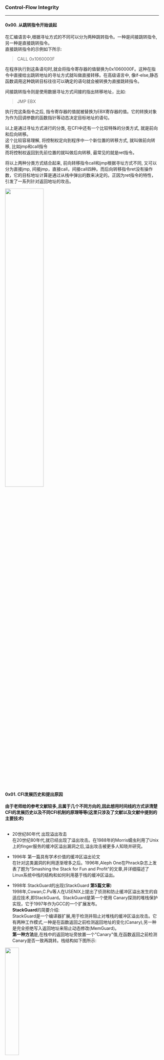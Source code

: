 
### Control-Flow Integrity                 
---                
#### 0x00. 从跳转指令开始谈起               
在汇编语言中,根据寻址方式的不同可以分为两种跳转指令。一种是间接跳转指令,另一种是直接跳转指令。        
直接跳转指令的示例如下所示:   

> CALL 0x1060000F      

在程序执行到这条语句时,就会将指令寄存器的值替换为0x1060000F。这种在指令中直接给出跳转地址的寻址方式就叫做直接转移。在高级语言中, 像if-else,静态函数调用这种跳转目标往往可以确定的语句就会被转换为直接跳转指令。                  
                     
间接跳转指令则是使用数据寻址方式间接的指出转移地址，比如:               
> JMP EBX            

执行完这条指令之后, 指令寄存器的值就被替换为EBX寄存器的值。它的转换对象为作为回调参数的函数指针等动态决定目标地址的语句。       
                  
以上是通过寻址方式进行的分类, 在CFI中还有一个比较特殊的分类方式, 就是前向和后向转移。        
这个比较容易理解, 将控制权定向到程序中一个新位置的转移方式, 就叫做前向转移, 比如jmp和call指令             
而将控制权返回到先前位置的就叫做后向转移, 最常见的就是ret指令。        
                  
将以上两种分类方式结合起来, 前向转移指令call和jmp根据寻址方式不同, 又可以分为直接jmp, 间接jmp，直接call，间接call四种。而后向转移指令ret没有操作数，它的目标地址计算是通过从栈中弹出的数来决定的。正因为ret指令的特性，引发了一系列针对返回地址的攻击。

<img src="controlFlowHijack.png" width =50% height = 50% /> </br>

#### 0x01. CFI发展历史和提出原因         
**由于老师给的参考文献较多,且属于几个不同方向的,因此想用时间线的方式讲清楚CFI的发展历史以及不同CFI机制的原理等等(这里只涉及了文献以及文献中提到的主要技术)**         
<br/>     
* 20世纪80年代  出现溢出攻击    
在20世纪80年代,就已经出现了溢出攻击。在1988年的Morris蠕虫利用了Unix上的finger服务的缓冲区溢出漏洞之后,溢出攻击被更多人知晓并研究。     

* 1996年  第一篇具有学术价值的缓冲区溢出论文       
在针对这类漏洞的利用逐渐增多之后。1996年,Aleph One在Phrack杂志上发表了题为“Smashing the Stack for Fun and Profit”的文章,并详细描述了Linux系统中栈的结构和如何利用基于栈的缓冲区溢出。           

* 1998年 StackGuard的出现(StackGuard **第5篇文章**)        
1998年,Cowan,C.Pu等人在USENIX上提出了侦测和防止缓冲区溢出发生的自适应技术,即StackGuard。StackGuard是第一个使用 Canary探测的堆栈保护实现，它于1997年作为GCC的一个扩展发布。     
**StackGuard**的简要介绍:      
StackGuard是一个编译器扩展,用于检测并阻止对堆栈的缓冲区溢出攻击。它有两种工作模式,一种是在函数返回之前检测返回地址的变化(Canary),另一种是完全拒绝写入返回地址来阻止动态修改(MemGuard)。      
**第一种方法**是,在栈中的返回地址旁放置一个"Canary"值,在函数返回之前检测Canary是否一致再跳转。栈结构如下图所示:

<img src="stackCanary.png" width =30% height = 30% /> </br>

下面用两段汇编代码说明Canary保护的具体操作,第一段代码是在函数执行前多出的三条语句, %gs:0x14中存储的是一个随机数,在执行前把这个随机数赋给EAX,然后将EAX压入EBP-8的位置。第二段代码是在函数返回前的操作,将该随机数弹栈,并与原来的数异或比较,如果相同才跳转,否则会执行异常。(不过这两段代码是Canary的改进版本SSP的)   

<img src="stackDetect1.png" width =80% height = 80% /> </br>

<img src="stackDetect2.png" width =80% height = 80% /> </br>

但是这种方法存在许多问题,因为其假设在Canary不改变的情况下返回地址就不会被改变,也就是攻击者只会线性、顺序的写入数据。但实际上由于函数指针或其他问题都可能导致这个假设不成立,文章中还提出了两种可能的攻击,一种是构造满足对齐要求的数组,使得Canary所在的位为空,这样可以避免覆盖Canary,另一种是模拟Canary,比如猜测和暴力破解的方式。<br/>     
**第二种方法**是阻止对函数返回地址的写入,它基于MemGuard,一种允许将内存中的特定字设置为只读,只能用特定的API写入的方法保护重要数据。但它的问题在于,实现的时候MemGuard通常将保护重要数据的整个虚拟内存页设置为只读,在对于其他不受保护的数据进行写入时,它采用模拟写入(开辟一块区域把这些写入存起来,等保护结束后再一并写入)的方式,这种方式造成性能开销非常大,尤其是受保护的还是栈这样写入频繁的区域。于是文章中提出一种优化方法,就是使用调试寄存器(当时的奔腾只要4个)来缓存最近受到保护的return address,当返回直接读取这些寄存器的值,这样就不用将栈顶所在的页设置为只读了。       
经过对上面两种方法的介绍,可以看出基于Canaryd的方法更加简洁、效率更高,而基于MemGuard的方法安全性更好,但开销更大。这篇文章的标题是缓冲区溢出的自适应检测和防御,因此作者还在文章中提出StackGuard运行的基本模型:当通过Canary或MemGuard检测出缓冲区溢出时，则终止该进程。然后通过重新启动的机制自适应选择在安全性和性能中作出权衡,选择采用Canary还是MenGuard机制。        
因为这篇文章已经发表太久了,就不对性能开销做过多介绍了。         
<br/>
* 2001年  ASLR(地址空间布局随机化)的提出       
2001年,ASLR作为Linux内核的一个补丁提出,它是通过对堆、栈、共享库映射等线性区布局的随机化增加攻击者预测目的地址的难度。绕过ASLR的攻击有之前讲过的堆喷射,攻击未启用ASLR的模块等等。      

* 2004年  在Windows XP Service Pack 2上提出了DEP(数据执行保护)     
DEP是Windows实现的数据执行保护,还有其他比Windwos实现更早的系统。DEP的之前出现过很多次,就不再细讲了。而针对DEP的攻击有ROP等利用程序中原有的Gadget进行攻击的方法,之前也都讲过了。        

<img src="cfiHistory.png" width =80% height = 80% /> </br>

* 2005年  第一次提出CFI机制(CCS论文：Control-Flow-Integrity)       
在DEP\ASLR\Canary这些技术提出以后,为了能够彻底杜绝控制流劫持类型的攻击，2005年CCS上发表了一篇名为《Control-Flow Integrity》的文章，正式提出了CFI的概念。     
CFI防御机制的核心思想是限制程序运行中的控制流转移，使其始终处于原有的控制流图所限定的范围内。其主要分为两个阶段,一是通过二进制或者源代码程序分析的控制流图(CFG),获取间接转移指令目标的白名单(我们一开始提到了直接转移和间接转移,直接转移的操作数是在程序运行前就决定且不可更改的,因此不需要检验,间接转移的操作数是从内存或寄存器中得到的,是有可能被篡改的)，二是运行时检验间接转移指令的目标是否在白名单中。控制流劫持往往会违背原有的控制流图，CFI则使这种行为难以实现。      

<img src="cfiIntro.png" width =50% height = 50% /> </br>

* 2010年  介绍CFI机制的概况(**第1篇文章** Control-Flow Integrity Principles, Implementations, and Applications)       
原始的CFI机制理论上是对所有的间接转移指令进行检查,确保其只能跳转到它自身的目标集合,但这样的开销过大。因此又提出了对CFI改进的方法,接下来我们详细讲解一段CFI分析的过程。       
首先是对CFG的构建,CFG(Control-Flow Graph)控制流图,其实在第一次报告的时候就有讲过,它是基于静态分析的用图的方式表达程序的执行路径。如下图所示,以分支指令作为边,圆圈则表示普通指令。CFI中的CFG构建与普通CFG比较不同的地方在于,为了降低开销,受检测的边应该越少越好。因此在CFG中只考虑将可能受到攻击的间接call、间接jmp和ret指令作为边。       

<img src="cfg.png" width =30% height = 30% /> </br>

构建完CFG后就是动态检测过程。左边是一段C语言程序(简单介绍一下程序流程,对应CFG),右边为CFG及代码段内的所有边缘。文章约定如果指向两个目标地址的边拥有相同的源集合的话,那么这两个目标地址就是等价的,等价的目标用同一label表示。在这段程序中,lt()与gt()的源调用地址相同,因此被标记为同一label 17。在实际执行阶段,由于sort()类似于qsort()是一个静态函数,所以sort2()的call指令属于直接调用,不需要检测。而sort()对于lt和gt的调用属于间接调用,需要检查目标地址的label是否与CFG中设定的一样。比如在图中, call 17,R, 17为目标label,R为保存函数指针的寄存器,对比两者以确保没有被攻击者更改。在lt或gt执行完成后,对ret指令进行同样的检查,sort()的返回也是如此。       

<img src="cfiDemo.jpg" width =80% height = 80% /> </br>

以上就是一种粗粒度的CFI,它将多个不同的目标地址合在一起减少需要检测目标地址的数量。可以看出为了降低性能开销,是以牺牲安全性为前提的。

* 2013年  由于CFI的性能和兼容性问题导致其不能广泛应用,因此提出了CCFIR(**第2篇文章**)         
CCFIR的进步主要在于效率的提升

* 2014年  Google 间接函数调用检查(**第6篇文章**)         
随着对堆栈的保护越来越完善,出现了很多基于非堆栈的前向转移攻击,尤其是call指令。例如利用UAF漏洞覆盖vtable指针等等。这篇文章的主要贡献不是提出了什么新的机制,而是将CFI真正用到了生产编译器中,仅针对于前向转移。以下是主要工作:       
Vtable Verification (VTV), in GCC 4.9,主要是对vtable调用进行检测,VTV在每个调用点验证用于虚拟调用的vtable指针的有效性。      
Indirect Function Call Checker (IFCC), in LLVM。它通过为间接调用目标生成跳转表并在间接调用点添加代码来转换函数指针来保护间接调用，从而确保它们指向跳转表条目。任何未指向相应表的函数指针都被视为CFI违规。
Indirect Function Call Sanitizer (FSan), in LLVM是一个可选的间接调用检查器。       

<img src="googleCompare.png" width =50% height = 50% /> </br>

* 2014-2015年 其他CFI        
基于前述方案的缺陷，又有人提出了上下文敏感的 CFI（Context sensitive CFI）机制。它依赖于上下文敏感的静态分析，将 CFI 不变量和 CFG 中的控制流路径联系到一起，运行时在执行路径上强制执行这些不变量。除此之外,2014 年的论文《Complete Control-Flow Integrity for Commodity Operating System Kernels》在操作系统的内核上实现了 CFI，使之免受控制流劫持等攻击，这个系统被称为 KCoFI。他们在基于标签的控制流间接转移保护的基础上，加入一个运行时监控的软件层，负责保护一些关键的操作系统数据结构和监控操作系统进行的所有底层状态操作。（这个系统加入了实时监控系统底层状态操作，如果是高 IO 的情况下，性能表现比较差) 2015 年论文：《CCFI: Cryptographically Enforced Control Flow Integrity》, 提出了一种通过对代码指针加密的方法来增强 CFI 的保护。这个观点出发点是好的，但是在大部分硬件效率跟不上的情况下，很难在现实中运用。

* 针对前面几种粗粒度CFI提出的攻击方式    
当然,前面一直在说粗粒度的CFI不够安全,2014 年的论文《Out of Control: Overcoming Control-Flow Integrity》中就针对粗粒度CFI提到了一种攻击手段。他们利用了两种特殊的 Gadget：entry point(EP) gadget 和 call site(CS) gadget，来绕开粗粒度 CFI 机制的防御。     
2015 年的论文《Losing Control: On the Effectiveness of Control-Flow Integrity under Stack Attacks》,也提到了对 CFI 保护下的栈的攻击手段。在此论文发表前，通过影子栈（Shadow Stack）来检测函数返回目标，再加上 DEP 和 ASLR 的保护，栈应该会变得非常安全，但是事实并非如此。这篇论文中提到了三种攻击手段，一是利用堆上的漏洞来破坏栈上的 calleesaved 寄 存 器 保 存 区 域， 使得calleesaved 寄存器被劫持；二是利用用户空间和内核之间进行上下文切换的问题，来劫持 sysenter 指令，使控制跳转到攻击者想跳转的位置；       
         
* 2015年  通过Control-Flow Bending绕过CFI(**第4篇文章**)       
http://www.cnblogs.com/lzhdcyy/p/6409723.html

* 2017年  对现有CFI机制的安全性和开销作出系统的评价(**第3篇文章**)           
对不同CFI机制的比较我们在下一节中详细介绍。
       

#### 0x02. 不同CFI的比较(性能、安全性)         
定性安全保证 => 定量安全计算      
性能开销 => 部分用文献中的结果, 最新版本自行测试      
以上测试基于SPEC CPU2006基准测试程序

#### 0x03. CFI的应用范围、发展前景         
* Clang: https://en.wikipedia.org/wiki/Clang (一个编译器前端，用LLVM编译器架构作为其后端)         
* Microsoft's Control Flow Guard：https://en.wikipedia.org/wiki/Control-flow_integrity       
* Return Flow Guard: https://xlab.tencent.com/en/2016/11/02/return-flow-guard/ (腾讯玄武实验室)      
* Google's Indirect Function-Call Checks (gcc 和 llvm)      
* Reuse Attack Protector： https://grsecurity.net/rap_faq.php (RAP)       

这些都是CFI的一些现有应用,因为时间关系没办法一一介绍,但可以确定的是它们都在性能和安全性上有所取舍。

#### 0x04. 个人想法              
+ 粗粒度的CFI安全性不够       
+ 细粒度的CFI性能开销太大      
+ 出现很多CFI无法防护的攻击——Data oriented programming(上一节课讲过的DOP)

### 参考文献
---
+ 吴世忠郭涛董国伟张普含， 软件漏洞分析技术 ，科学出版社，2014. 
+ Bryant &O’Hallaron, Computer Systems: A Programmer’s Perspective (2 ed.) , Pearson Education, 2011.中译本: 深入理解计算机系统，机械工业出版社, 2011. 
+ David Brumley and Vyas Sekar, Introduction to Computer Security (18487/15487), 2015      
+ **1**.Control-Flow Integrity Principles, Implementations, and Applications[J].ACM transactions on information and system security,2010,13(1):p.4:1-. (B类 TISSEC)     
+ **2**.Zhang, Chao,Wei, Tao,Chen, Zhaofeng, et al.Practical Control Flow Integrity and Randomization for Binary Executables[C].//2013 IEEE symposium on security and privacy: SP 2013, Berkeley, California, USA, 19-22 May 2013.%%%,2013:559-573.(A类 S&P)         
+ **3**.Burow N, Carr S A, Nash J, et al. Control-flow integrity: Precision, security, and performance[J]. ACM Computing Surveys (CSUR), 2017, 50(1): 16.(1区 CSUR)        
+ **4**.Carlini N, Barresi A, Payer M, et al. Control-Flow Bending: On the Effectiveness of Control-Flow Integrity[C]//USENIX Security Symposium. 2015: 161-176.（A类 USENIX）       
+ **5**.Cowan C, Pu C, Maier D, et al. Stackguard: Automatic adaptive detection and prevention of buffer-overflow attacks[C]//USENIX Security Symposium. 1998, 98: 63-78.(A类 USENIX)        
+ **6**.Tice C, Roeder T, Collingbourne P, et al. Enforcing Forward-Edge Control-Flow Integrity in GCC & LLVM[C]//USENIX Security Symposium. 2014: 941-955.(A类 USENIX)
